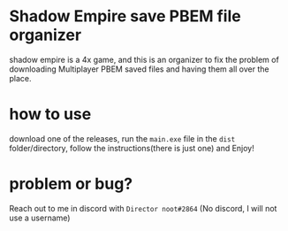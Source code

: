 # Shadow Empire save PBEM file organizer
shadow empire is a 4x game, and this is an organizer to fix the problem of downloading Multiplayer PBEM saved files and having them all over the place.

# how to use
download one of the releases, run the `main.exe` file in the `dist` folder/directory, follow the instructions(there is just one) and Enjoy!

# problem or bug?
Reach out to me in discord with `Director noot#2864` (No discord, I will not use a username)

